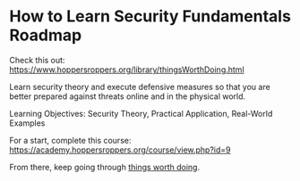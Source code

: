 # How to Learn Security Fundamentals Roadmap

Check this out: <https://www.hoppersroppers.org/library/thingsWorthDoing.html>

Learn security theory and execute defensive measures so that you are better prepared against threats online and in the physical world.

Learning Objectives: Security Theory, Practical Application, Real-World Examples

For a start, complete this course: <https://academy.hoppersroppers.org/course/view.php?id=9>

From there, keep going through [things worth doing](https://www.hoppersroppers.org/library/thingsWorthDoing.html).


